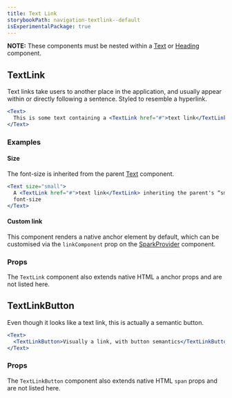 ```yaml
---
title: Text Link
storybookPath: navigation-textlink--default
isExperimentalPackage: true
---
```


**NOTE:** These components must be nested within a [Text](/package/text) or
[Heading](/package/heading) component.

## TextLink

Text links take users to another place in the application, and usually appear
within or directly following a sentence. Styled to resemble a hyperlink.

```jsx live
<Text>
  This is some text containing a <TextLink href="#">text link</TextLink>
</Text>
```

### Examples

#### Size

The font-size is inherited from the parent [Text](/package/text) component.

```jsx live
<Text size="small">
  A <TextLink href="#">text link</TextLink> inheriting the parent's “small”
  font-size
</Text>
```

#### Custom link

This component renders a native anchor element by default, which can be
customised via the `linkComponent` prop on the [SparkProvider](#todo) component.

### Props

<PropsTable displayName="TextLink" />

The `TextLink` component also extends native HTML `a` anchor props and are not
listed here.

## TextLinkButton

Even though it looks like a text link, this is actually a semantic button.

```jsx live
<Text>
  <TextLinkButton>Visually a link, with button semantics</TextLinkButton>
</Text>
```

### Props

<PropsTable displayName="TextLinkButton" />

The `TextLinkButton` component also extends native HTML `span` props and are not
listed here.

[data-attribute-map]:
  https://github.com/brighte-labs/spark-web/blob/e7f6f4285b4cfd876312cc89fbdd094039aa239a/packages/utils/src/internal/buildDataAttributes.ts#L1
